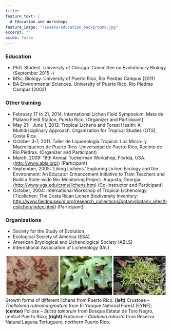 ```yaml
---
title:
feature_text: |
  # Education and Workshops
feature_image: "/assets/education_background.jpg"
excerpt: ""
aside: false
---
```


### Education
 * PhD. Student. University of Chicago. Committee on Evolutionary Biology (September 2015 -)  
 * MSc. Biology. University of Puerto Rico, Rio Piedras Campus (2011)
 * BA Environmental Sciences. University of Puerto Rico, Rio Piedras Campus (2002)
   
   
### Other training
 * February 17 to 21, 2014. International Lichen Field Symposium, Mata de Plátano Field Station, Puerto Rico. (Organizer and Participant)
 * May 21 - June 1, 2012. Tropical Lichens and Forest Health: A Multidisciplinary Approach. Organization for Tropical Studies (OTS), Costa Rica.
 * October 3-7, 2011. Taller de Liquenología Tropical: Los Micro- y Macroliquenes de Puerto Rico. Universidad de Puerto Rico, Recinto de Rio Piedras. (Organizer and Participant)
 * March, 2009: 18th Annual Tuckerman Workshop, Florida, USA. (http://www.abls.org/) (Participant)
 * September, 2005: ‘Liking Lichens.’ Exploring Lichen Ecology and the Environment: An Educator Enhancement Initiative to Train Teachers and Build a State-wide Bio-Monitoring Project. Augusta, Georgia. (http://www.uga.edu/crms/lichens.htm) (Co-Instructor and Participant)
 * October, 2004: International Workshop of Tropical Lichenology (Ticolichen: The Costa Rican Lichen Biodiversity Inventory: http://www.fieldmuseum.org/research_collections/botany/botany_sites/ticolichen/index.html) (Participant)
    
### Organizations
 * Society for the Study of Evolution
 * Ecological Society of America (ESA)
 * American Bryological and Lichenological Society (ABLS)
 * International Association of Lichenology (IAL)


![education_footer](/assets/education_footer.png)
Growth forms of different lichens from Puerto Rico. **(left)** Crustose – *Thalloloma rubromarginatum* from El Yunque National Forest (EYNF); **(center)** Foliose – *Sticta tainorum* from Bosque Estatal de Toro Negro, central Puerto Rico; **(right)** Fruticose – *Cladonia robusta* from Reserva Natural Laguna Tortuguero, northern Puerto Rico.